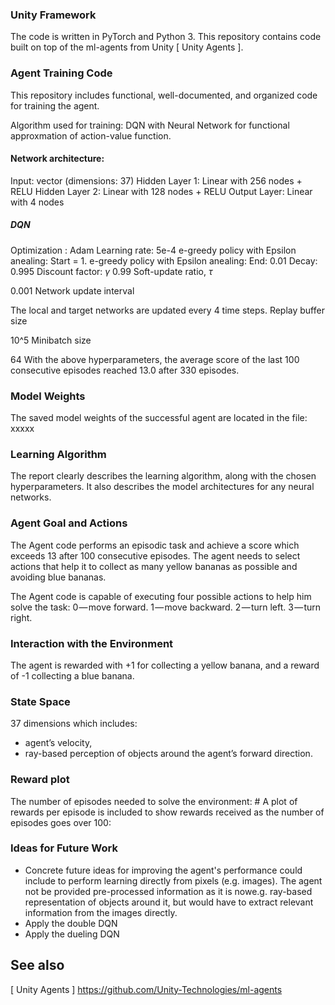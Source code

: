 



### Unity Framework 

The code is written in PyTorch and Python 3.
This repository contains code built on top of the ml-agents from Unity [ Unity Agents ].

### Agent Training Code

This repository includes functional, well-documented, and organized code for training the agent.

Algorithm used for training: DQN with Neural Network for functional approxmation of action-value function.

#### Network architecture:

Input: vector (dimensions: 37)
Hidden Layer 1: Linear with 256 nodes + RELU
Hidden Layer 2: Linear with 128 nodes + RELU 
Output Layer: Linear with 4 nodes

##### DQN

Optimization : Adam
Learning rate: 5e-4
e-greedy policy with Epsilon anealing: Start = 1.
e-greedy policy with Epsilon anealing: End: 0.01
Decay: 0.995
Discount factor: $\gamma$
0.99
Soft-update ratio, $\tau$

0.001
Network update interval

The local and target networks are updated every 4 time steps.
Replay buffer size

10^5
Minibatch size

64
With the above hyperparameters, the average score of the last 100 consecutive episodes reached 13.0 after 330 episodes.


### Model Weights

The saved model weights of the successful agent are located in the file: xxxxx

### Learning Algorithm

The report clearly describes the learning algorithm, along with the chosen hyperparameters. It also describes the model architectures for any neural networks.

### Agent Goal and Actions

The Agent code performs an episodic task and achieve a score which exceeds 13 after 100 consecutive episodes. The agent needs to select actions that help it to collect as many yellow bananas as possible and avoiding blue bananas.

The Agent code is capable of executing four possible actions to help him solve the task:
0 — move forward.
1 — move backward.
2 — turn left.
3 — turn right.

### Interaction with the Environment 

The agent is rewarded with +1 for collecting a yellow banana, and a reward of -1 collecting a blue banana. 

### State Space
37 dimensions which includes:
- agent’s velocity, 
- ray-based perception of objects around the agent’s forward direction. 
 
### Reward plot

The number of episodes needed to solve the environment: #
A plot of rewards per episode is included to show rewards received as the number of episodes goes over 100:

### Ideas for Future Work

- Concrete future ideas for improving the agent's performance could include to perform learning directly from pixels (e.g. images). The agent not be provided pre-processed information as it is nowe.g. ray-based representation of objects around it, but would have to extract relevant information from the images directly. 
- Apply the double DQN
- Apply the dueling DQN

## See also

[ Unity Agents ] https://github.com/Unity-Technologies/ml-agents
